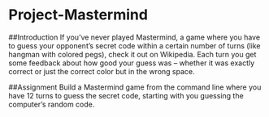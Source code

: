 # Project-Mastermind
##Introduction
If you’ve never played Mastermind, a game where you have to guess your opponent’s secret code within a certain number of turns (like hangman with colored pegs), check it out on Wikipedia. Each turn you get some feedback about how good your guess was – whether it was exactly correct or just the correct color but in the wrong space.

##Assignment
Build a Mastermind game from the command line where you have 12 turns to guess the secret code, starting with you guessing the computer’s random code.
